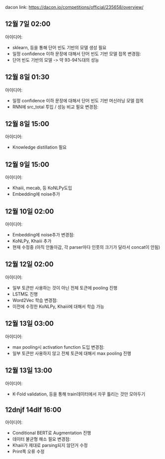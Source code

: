 dacon link: https://dacon.io/competitions/official/235658/overview/

## 12월 7일 02:00
아이디어:
- sklearn, 등을 통해 단어 빈도 기반의 모델 생성 필요
- 일정 confidence 이하 문장에 대해서 단어 빈도 기반 모델 접목
변경점:
- 단어 빈도 기반의 모델 -> 약 93-94%대의 성능

## 12월 8일 01:30
아이디어:
- 일정 confidence 이하 문장에 대해서 단어 빈도 기반 머신러닝 모델 접목
- RNN에 src_total 투입 / 성능 비교 필요
변경점:

## 12월 8일 15:00
아이디어:
- Knowledge distillation 필요

## 12월 9일 15:00
아이디어:
- Khaiii, mecab, 등 KoNLPy도입
- Embedding에 noise추가

## 12월 10일 02:00
아이디어:
- Embedding에 noise추가
변경점:
- KoNLPy, Khaiii 추가
- 현재 수정중 (아직 안돌아감, 각 parser마다 인풋의 크기가 달라서 concat이 안됨)

## 12월 12일 02:00
아이디어:
- 일부 토큰만 사용하는 것이 아닌 전체 토큰에 pooling 진행
- LSTM도 진행
- Word2Vec 학습
변경점:
- 이전에 수정한 KoNLPy, Khaiii에 대해서 학습 가능

## 12월 13일 03:00
아이디어:
- max pooling시 activation function 도입
변경점:
- 일부 토큰만 사용하지 않고 전체 토큰에 대해서 max pooling 진행

## 12월 13일 13:00
아이디어:
- K-Fold validation, 등을 통해 train데이터에서 자꾸 틀리는 것만 모아두기

## 12dnjf 14dlf 16:00
아이디어:
- Conditional BERT로 Augmentation 진행
- 데이터 불균형 해소 필요
변경점:
- Khaiii가 제대로 parsing되지 않던거 수정
- Print쪽 오류 수정